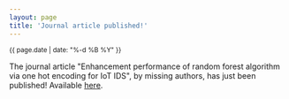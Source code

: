 ```yaml
---
layout: page
title: 'Journal article published!'
---
```


<small>{{ page.date | date: "%-d %B %Y" }}</small>

The journal article "Enhancement performance of random forest algorithm via one hot encoding for IoT IDS", by missing authors, has just been published! Available [here](https://doi.org/10.21533/pen.v9i3.2204).
